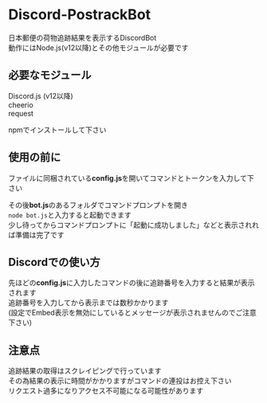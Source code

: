 # Discord-PostrackBot
日本郵便の荷物追跡結果を表示するDiscordBot  
動作にはNode.js(v12以降)とその他モジュールが必要です  

## 必要なモジュール
Discord.js (v12以降)  
cheerio   
request  
  
npmでインストールして下さい  

## 使用の前に
ファイルに同梱されている**config.js**を開いてコマンドとトークンを入力して下さい  
    
その後**bot.js**のあるフォルダでコマンドプロンプトを開き  
`node bot.js`と入力すると起動できます  
少し待ってからコマンドプロンプトに「起動に成功しました」などと表示されれば準備は完了です  

## Discordでの使い方
先ほどの**config.js**に入力したコマンドの後に追跡番号を入力すると結果が表示されます  
追跡番号を入力してから表示までは数秒かかります  
(設定でEmbed表示を無効にしているとメッセージが表示されませんのでご注意下さい)  

## 注意点
追跡結果の取得はスクレイピングで行っています  
その為結果の表示に時間がかかりますがコマンドの連投はお控え下さい  
リクエスト過多になりアクセス不可能になる可能性があります
